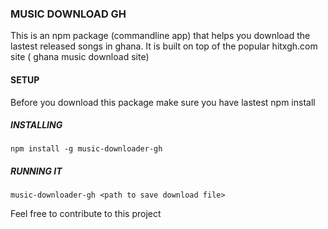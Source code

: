 ### MUSIC DOWNLOAD GH

This is an npm package (commandline app) that helps you download
the lastest released songs in ghana.
It is built on top of the popular hitxgh.com site ( ghana music download site)

#### SETUP

Before you download this package make sure you have lastest npm install 

##### INSTALLING
```
npm install -g music-downloader-gh
```

##### RUNNING IT
```
music-downloader-gh <path to save download file>
```

Feel free to contribute to this project